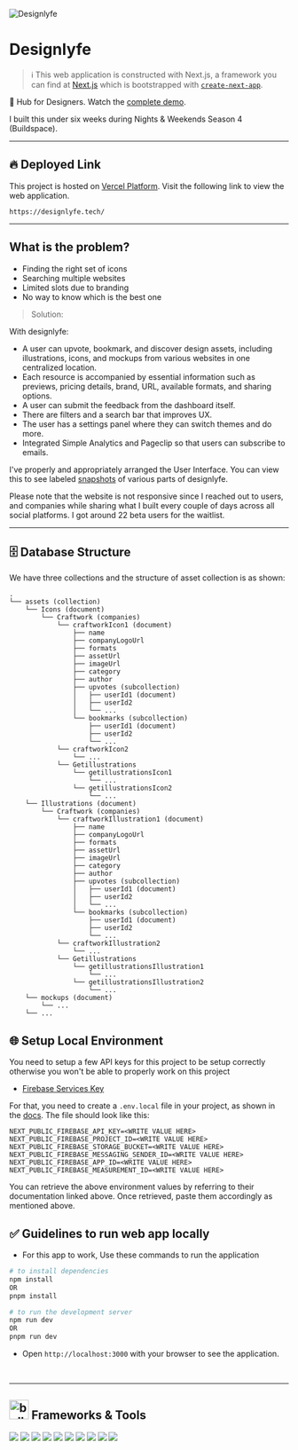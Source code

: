 ![Designlyfe](https://github.com/Anmol-Baranwal/Designlyfe/assets/74038190/11a06e43-18b7-4d4c-b416-97d712d3cfd6)

# Designlyfe

> :information_source: This web application is constructed with Next.js, a framework you can find at [Next.js](https://nextjs.org/) which is bootstrapped with [`create-next-app`](https://github.com/vercel/next.js/tree/canary/packages/create-next-app).

🎨 Hub for Designers. Watch the [complete demo](https://buildspace.so/s4/demoday/designlyfe). 

I built this under six weeks during Nights & Weekends Season 4 (Buildspace).

<hr>

## :fire: Deployed Link ##

This project is hosted on [Vercel Platform](https://vercel.com/). Visit the following link to view the web application.

```
https://designlyfe.tech/
```
<hr>

## What is the problem?

- Finding the right set of icons
- Searching multiple websites
- Limited slots due to branding
- No way to know which is the best one

> Solution:

With designlyfe:

- A user can upvote, bookmark, and discover design assets, including illustrations, icons, and mockups from various websites in one centralized location.
- Each resource is accompanied by essential information such as previews, pricing details, brand, URL, available formats, and sharing options.
- A user can submit the feedback from the dashboard itself.
- There are filters and a search bar that improves UX.
- The user has a settings panel where they can switch themes and do more.
- Integrated Simple Analytics and Pageclip so that users can subscribe to emails.

I've properly and appropriately arranged the User Interface. You can view this to see labeled [snapshots](./SNAPSHOTS.md) of various parts of designlyfe.

Please note that the website is not responsive since I reached out to users, and companies while sharing what I built every couple of days across all social platforms. I got around 22 beta users for the waitlist.

<hr>

## 🗄️ Database Structure

We have three collections and the structure of asset collection is as shown:

```
.
└── assets (collection)
    └── Icons (document)
        └── Craftwork (companies)
            └── craftworkIcon1 (document)
                ├── name
                ├── companyLogoUrl
                ├── formats
                ├── assetUrl
                ├── imageUrl
                ├── category
                ├── author
                ├── upvotes (subcollection)
                │   ├── userId1 (document)
                │   ├── userId2
                │   └── ...
                └── bookmarks (subcollection)
                    ├── userId1 (document)
                    ├── userId2
                    └── ...
            └── craftworkIcon2
                └── ...
            └── Getillustrations
                └── getillustrationsIcon1
                    └── ...
                └── getillustrationsIcon2
                    └── ...
    └── Illustrations (document)
        └── Craftwork (companies)
            └── craftworkIllustration1 (document)
                ├── name
                ├── companyLogoUrl
                ├── formats
                ├── assetUrl
                ├── imageUrl
                ├── category
                ├── author
                ├── upvotes (subcollection)
                │   ├── userId1 (document)
                │   ├── userId2
                │   └── ...
                └── bookmarks (subcollection)
                    ├── userId1 (document)
                    ├── userId2
                    └── ...
            └── craftworkIllustration2
                └── ...
            └── Getillustrations
                └── getillustrationsIllustration1
                    └── ...
                └── getillustrationsIllustration2
                    └── ...
    └── mockups (document)
        └── ...
    └── ...
```


## 🌐 Setup Local Environment

You need to setup a few API keys for this project to be setup correctly otherwise you won't be able to properly work on this project

- [Firebase Services Key](https://firebase.google.com/)

For that, you need to create a `.env.local` file in your project, as shown in the [docs](https://nextjs.org/docs/basic-features/environment-variables#loading-environment-variables). The file should look like this:

```
NEXT_PUBLIC_FIREBASE_API_KEY=<WRITE VALUE HERE>
NEXT_PUBLIC_FIREBASE_PROJECT_ID=<WRITE VALUE HERE>
NEXT_PUBLIC_FIREBASE_STORAGE_BUCKET=<WRITE VALUE HERE>
NEXT_PUBLIC_FIREBASE_MESSAGING_SENDER_ID=<WRITE VALUE HERE>
NEXT_PUBLIC_FIREBASE_APP_ID=<WRITE VALUE HERE>
NEXT_PUBLIC_FIREBASE_MEASUREMENT_ID=<WRITE VALUE HERE>
```

You can retrieve the above environment values by referring to their documentation linked above. Once retrieved, paste them accordingly as mentioned above.

## ✅ Guidelines to run web app locally

- For this app to work, Use these commands to run the application

```bash
# to install dependencies 
npm install
OR
pnpm install

# to run the development server
npm run dev
OR
pnpm run dev
```

- Open `http://localhost:3000` with your browser to see the application.

<br>

<hr>

## <img src="https://user-images.githubusercontent.com/74038190/221857984-5bf77e81-6f65-4502-a7c8-f29a978efb3f.png" alt="bullseye" width="35" /> Frameworks & Tools
<img src="https://img.shields.io/badge/next.js-000000?style=for-the-badge&logo=nextdotjs&logoColor=white" /> <img src="https://img.shields.io/badge/JavaScript-323330?style=for-the-badge&logo=javascript&logoColor=F7DF1E" />
<img src="https://img.shields.io/badge/React-20232A?style=for-the-badge&logo=react&logoColor=61DAFB" />
<img src="https://img.shields.io/badge/TypeScript-007ACC?style=for-the-badge&logo=typescript&logoColor=white" />
<img src="https://img.shields.io/badge/Tailwind_CSS-38B2AC?style=for-the-badge&logo=tailwind-css&logoColor=white" />
<img src="https://img.shields.io/badge/firebase-ffca28?style=for-the-badge&logo=firebase&logoColor=black" />
<img src="https://img.shields.io/badge/GitHub-100000?style=for-the-badge&logo=github&logoColor=white" />
<img src="https://img.shields.io/badge/npm-CB3837?style=for-the-badge&logo=npm&logoColor=white" />
<img src="https://img.shields.io/badge/Postman-FF6C37?style=for-the-badge&logo=Postman&logoColor=white" />
<img src="https://img.shields.io/badge/Vercel-000000?style=for-the-badge&logo=vercel&logoColor=white" />
